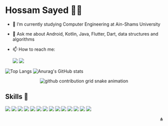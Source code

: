 # Hossam Sayed 👨‍💻

- 🔭 I’m currently studying Computer Engineering at Ain-Shams University
- 💬 Ask me about Android, Kotlin, Java, Flutter, Dart, data structures and algorithms
- 📫 How to reach me:
  
  <a href="https://www.linkedin.com/in/hossam-sayed-nasr/" target="_blank"><img src="https://img.shields.io/badge/-LinkedIn-%230077B5?style=for-the-badge&logo=linkedin&logoColor=white" target="_blank"></a> <a href = "mailto: hossamsayed3030@gmail.com"><img src="https://img.shields.io/badge/-Gmail-%23333?style=for-the-badge&logo=gmail&logoColor=white" target="_blank"></a>
  
  
![Top Langs](https://github-readme-stats.vercel.app/api/top-langs/?username=Hossam-Sayed&layout=compact&theme=transparent&langs_count=8&line_height=24&exclude_repo=Embedded-Systems-Project&card_width=300) ![Anurag's GitHub stats](https://github-readme-stats.vercel.app/api?username=Hossam-Sayed&custom_title=Hossam's%20GitHub%20Stats&theme=transparent&show_icons=true&include_all_commits=true&line_height=24)


<!-- ## Favourite Repositories ❤


[![Readme Card](https://github-readme-stats.vercel.app/api/pin/?username=Hossam-Sayed&repo=fancy-todo-app&theme=transparent)](https://github.com/Hossam-Sayed/fancy-todo-app) [![Readme Card](https://github-readme-stats.vercel.app/api/pin/?username=Hossam-Sayed&repo=location-reminder-app&theme=transparent)](https://github.com/Hossam-Sayed/location-reminder-app) [![Readme Card](https://github-readme-stats.vercel.app/api/pin/?username=Hossam-Sayed&repo=asteroid-radar&theme=transparent)](https://github.com/Hossam-Sayed/asteroid-radar) -->

<div align="center">
  
  <picture>
    <source media="(prefers-color-scheme: dark)" srcset="https://raw.githubusercontent.com/Hossam-Sayed/Hossam-Sayed/snake/github-contribution-grid-snake.svg">
    <source media="(prefers-color-scheme: light)" srcset="https://raw.githubusercontent.com/Hossam-Sayed/Hossam-Sayed/snake/github-contribution-grid-snake.svg">
    <img alt="github contribution grid snake animation" src="https://raw.githubusercontent.com/Hossam-Sayed/Hossam-Sayed/snake/github-contribution-grid-snake.svg">
  </picture>
  
</div>

## Skills 🧠

<picture>
  <img src="https://skillicons.dev/icons?i=git" />
</picture>
<picture>
  <img src="https://skillicons.dev/icons?i=github" />
</picture>
<picture>
  <img src="https://skillicons.dev/icons?i=kotlin" />
</picture>
<picture>
  <img src="https://skillicons.dev/icons?i=java" />
</picture>
<picture>
  <img src="https://skillicons.dev/icons?i=dart" />
</picture>
<picture>
  <img src="https://skillicons.dev/icons?i=flutter" />
</picture>
<picture>
  <img src="https://skillicons.dev/icons?i=idea" />
</picture>
<picture>
  <img src="https://skillicons.dev/icons?i=androidstudio" />
</picture>
<picture>
  <img src="https://skillicons.dev/icons?i=vscode" />
</picture>
<picture>
  <img src="https://skillicons.dev/icons?i=cpp" />
</picture>
<picture>
  <img src="https://skillicons.dev/icons?i=c" />
</picture>
<picture>
  <img src="https://skillicons.dev/icons?i=visualstudio" />
</picture>
<picture>
  <img src="https://skillicons.dev/icons?i=ai" />
</picture>
<picture>
  <img src="https://skillicons.dev/icons?i=ps" />
</picture>
<div align=right>

**[`🔝`](#top)**

</div>
